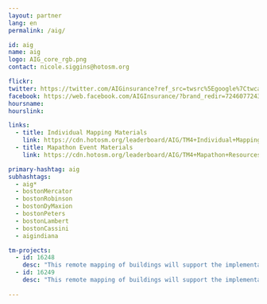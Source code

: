 ```yaml
---
layout: partner
lang: en
permalink: /aig/

id: aig
name: aig
logo: AIG_core_rgb.png
contact: nicole.siggins@hotosm.org

flickr: 
twitter: https://twitter.com/AIGinsurance?ref_src=twsrc%5Egoogle%7Ctwcamp%5Eserp%7Ctwgr%5Eauthor
facebook: https://web.facebook.com/AIGInsurance/?brand_redir=724607724392388
hoursname:
hourslink:

links:
  - title: Individual Mapping Materials
    link: https://cdn.hotosm.org/leaderboard/AIG/TM4+Individual+Mapping+Materials+v2.zip
  - title: Mapathon Event Materials
    link: https://cdn.hotosm.org/leaderboard/AIG/TM4+Mapathon+Resources+v2.zip

primary-hashtag: aig
subhashtags:
  - aig*
  - bostonMercator
  - bostonRobinson
  - bostonDyMaxion
  - bostonPeters
  - bostonLambert
  - bostonCassini
  - aigindiana

tm-projects:
  - id: 16248
    desc: "This remote mapping of buildings will support the implementation of planned activities and largely the generation of data for humanitarian activities in the identified provinces."
  - id: 16249
    desc: "This remote mapping of buildings will support the implementation of planned activities and largely the generation of data for humanitarian activities in the identified provinces."
    
---
```

